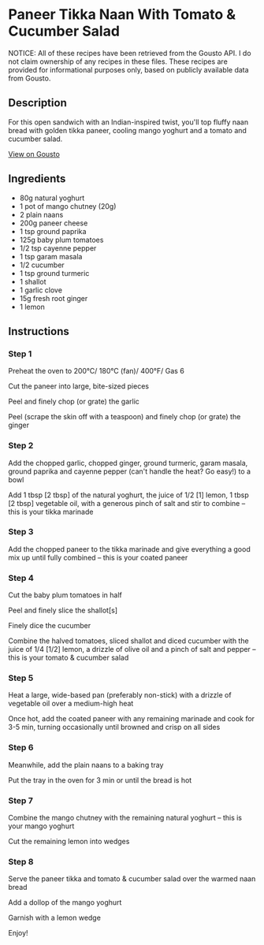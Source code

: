 # Paneer Tikka Naan With Tomato & Cucumber Salad

NOTICE: All of these recipes have been retrieved from the Gousto API. I do not claim ownership of any recipes in these files. These recipes are provided for informational purposes only, based on publicly available data from Gousto.

## Description

For this open sandwich with an Indian-inspired twist, you'll top fluffy naan bread with golden tikka paneer, cooling mango yoghurt and a tomato and cucumber salad.

[View on Gousto](https://www.gousto.co.uk/recipes/cookbook/paneer-tikka-naan-with-tomato-cucumber-salad)

## Ingredients

- 80g natural yoghurt
- 1 pot of mango chutney (20g)
- 2 plain naans
- 200g paneer cheese
- 1 tsp ground paprika
- 125g baby plum tomatoes
- 1/2 tsp cayenne pepper
- 1 tsp garam masala
- 1/2 cucumber
- 1 tsp ground turmeric
- 1 shallot
- 1 garlic clove
- 15g fresh root ginger
- 1 lemon

## Instructions


### Step 1

Preheat the oven to 200°C/ 180°C (fan)/ 400°F/ Gas 6

Cut the paneer into large, bite-sized pieces

Peel and finely chop (or grate) the garlic

Peel (scrape the skin off with a teaspoon) and finely chop (or grate) the ginger


### Step 2

Add the chopped garlic, chopped ginger, ground turmeric, garam masala, ground paprika and cayenne pepper (can't handle the heat? Go easy!) to a bowl

Add 1 tbsp <span class="text-danger">[2 tbsp]</span> of the natural yoghurt, the juice of 1/2 <span class="text-danger">[1]</span> lemon, 1 tbsp <span class="text-danger">[2 tbsp]</span> vegetable oil, with a generous pinch of salt and stir to combine – this is your tikka marinade


### Step 3

Add the chopped paneer to the tikka marinade and give everything a good mix up until fully combined – this is your coated paneer


### Step 4

Cut the baby plum tomatoes in half

Peel and finely slice the shallot<span class="text-danger">[s]</span>

Finely dice the cucumber

Combine the halved tomatoes, sliced shallot and diced cucumber with the juice of 1/4 <span class="text-danger">[1/2]</span> lemon, a drizzle of olive oil and a pinch of salt and pepper – this is your tomato & cucumber salad


### Step 5

Heat a large, wide-based pan (preferably non-stick) with a drizzle of vegetable oil over a medium-high heat

Once hot, add the coated paneer with any remaining marinade and cook for 3-5 min, turning occasionally until browned and crisp on all sides


### Step 6

Meanwhile, add the plain naans to a baking tray

Put the tray in the oven for 3 min or until the bread is hot


### Step 7

Combine the mango chutney with the remaining natural yoghurt – this is your mango yoghurt

Cut the remaining lemon into wedges

### Step 8

Serve the paneer tikka and tomato & cucumber salad over the warmed naan bread

Add a dollop of the mango yoghurt

Garnish with a lemon wedge

Enjoy!

